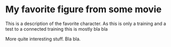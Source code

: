 # My favorite figure from some movie
This is a description of the favorite character. 
As this is only a training and a test to a connected training
this is mostly bla bla

More quite interesting stuff. Bla bla.